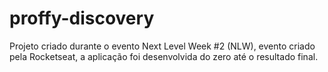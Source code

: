 # proffy-discovery
 Projeto criado durante o evento Next Level Week #2 (NLW), evento criado pela Rocketseat, a aplicação foi desenvolvida do zero até o resultado final.
